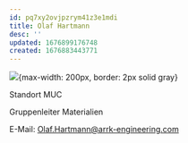 ```yaml
---
id: pq7xy2ovjpzrym41z3e1mdi
title: Olaf Hartmann
desc: ''
updated: 1676899176748
created: 1676883443771
---
```

![](/assets/images/2023-02-20-09-58-53.png){max-width: 200px, border: 2px solid gray}

Standort MUC

Gruppenleiter Materialien

E-Mail: Olaf.Hartmann@arrk-engineering.com
